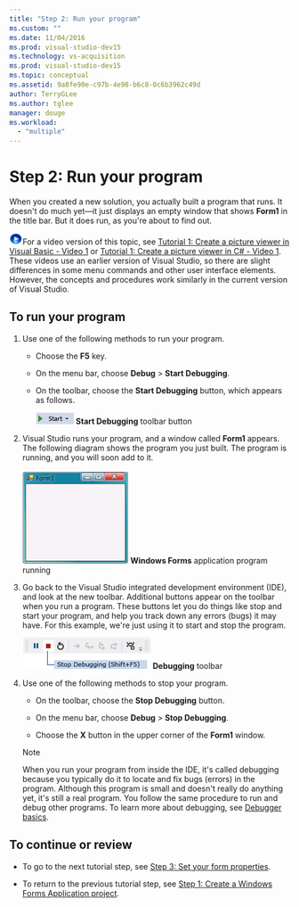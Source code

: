 ```yaml
---
title: "Step 2: Run your program"
ms.custom: ""
ms.date: 11/04/2016
ms.prod: visual-studio-dev15
ms.technology: vs-acquisition
ms.prod: visual-studio-dev15
ms.topic: conceptual
ms.assetid: 9a8fe90e-c97b-4e98-b6c8-0c6b3962c49d
author: TerryGLee
ms.author: tglee
manager: douge
ms.workload:
  - "multiple"
---
```

# Step 2: Run your program
When you created a new solution, you actually built a program that runs. It doesn't do much yet—it just displays an empty window that shows **Form1** in the title bar. But it does run, as you're about to find out.

 ![link to video](../data-tools/media/playvideo.gif)For a video version of this topic, see [Tutorial 1: Create a picture viewer in Visual Basic - Video 1](http://go.microsoft.com/fwlink/?LinkId=205209) or [Tutorial 1: Create a picture viewer in C# - Video 1](http://go.microsoft.com/fwlink/?LinkId=205199). These videos use an earlier version of Visual Studio, so there are slight differences in some menu commands and other user interface elements. However, the concepts and procedures work similarly in the current version of Visual Studio.

## To run your program

1.  Use one of the following methods to run your program.

    -   Choose the **F5** key.

    -   On the menu bar, choose **Debug** > **Start Debugging**.

    -   On the toolbar, choose the **Start Debugging** button, which appears as follows.

         ![Start Debugging toolbar button](../ide/media/express_icondebug.png)
**Start Debugging** toolbar button

2.  Visual Studio runs your program, and a window called **Form1** appears. The following diagram shows the program you just built. The program is running, and you will soon add to it.

     ![Windows Form application program running](../ide/media/express_firstrun.png)
**Windows Forms** application program running

3.  Go back to the Visual Studio integrated development environment (IDE), and look at the new toolbar. Additional buttons appear on the toolbar when you run a program. These buttons let you do things like stop and start your program, and help you track down any errors (bugs) it may have. For this example, we're just using it to start and stop the program.

     ![Debugging toolbar](../ide/media/express_debugtoolbar.png)
**Debugging** toolbar

4.  Use one of the following methods to stop your program.

    -   On the toolbar, choose the **Stop Debugging** button.

    -   On the menu bar, choose **Debug** > **Stop Debugging**.

    -   Choose the **X** button in the upper corner of the **Form1** window.

    > [!NOTE]
    >  When you run your program from inside the IDE, it's called debugging because you typically do it to locate and fix bugs (errors) in the program. Although this program is small and doesn't really do anything yet, it's still a real program. You follow the same procedure to run and debug other programs. To learn more about debugging, see [Debugger basics](../debugger/debugger-basics.md).

## To continue or review

-   To go to the next tutorial step, see [Step 3: Set your form properties](../ide/step-3-set-your-form-properties.md).

-   To return to the previous tutorial step, see [Step 1: Create a Windows Forms Application project](../ide/step-1-create-a-windows-forms-application-project.md).
